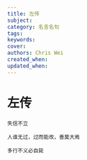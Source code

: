 ```yaml
---
title: 左传
subject: 
category: 名言名句
tags: 
keywords: 
cover: 
authors: Chris Wei
created_when: 
updated_when: 
---
```


# 左传

```
失信不立
```

```
人谁无过，过而能改，善莫大焉
```

```
多行不义必自毙
```

